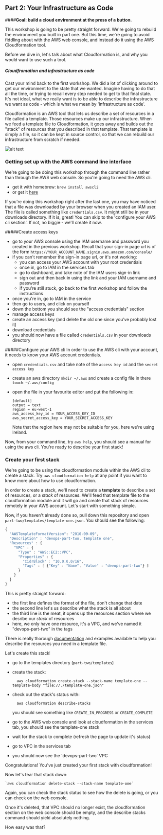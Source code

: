 ## Part 2: Your Infrastructure as Code

####**Goal: build a cloud environment at the press of a button.**

This workshop is going to be pretty straight forward. We're going to rebuild the environment you built in part one. But this time, we're going to avoid fiddling about with the AWS web console, and instead do it using the AWS Cloudformation tool.

Before we dive in, let's talk about what Cloudformation is, and why you would want to use such a tool.

##### Cloudfromation and infrastructure as code

Cast your mind back to the first workshop. We did a lot of clicking around to get our environment to the state that we wanted. Imagine having to do that all the time, or trying to recall every step needed to get to that final state. 
It's not ideal, what we really want is to be able to describe the infrastructure we want as code - which is what we mean by 'infrastructure as code'. 

Cloudformation is an AWS tool that lets us describe a set of resources in a file called a template. Those resources make up our infrastructure. When we feed a template file to Cloudformation, it goes away and builds out the "stack" of resources that you described in that template. That template is simply a file, so it can be kept in source control, so that we can rebuild our infrastructure from scratch if needed.

![alt text](https://github.com/kgxsz/DevOps-101/blob/master/part-two/img/goal.png "part-two-goal")

### Getting set up with the AWS command line interface

We're going to be doing this workshop through the command line rather than through the AWS web console. So you're going to need the AWS cli.

- get it with homebrew: `brew install awscli`
- or get it [here](https://aws.amazon.com/cli/)

If you're doing this workshop right after the last one, you may have noticed that a file was downloaded by your browser when you created an IAM user. The file is called something like `credentials.csv`. It might still be in your downloads directory. If it is, great! You can skip to the 'configure your AWS cli section'. If not, no biggie - we'll create it now.

#####Create access keys
- go to your AWS console using the IAM username and password you created in the previous workshop. Recall that your sign-in page url is of the form `https://YOUR_ACCOUNT_NAME.signin.aws.amazon.com/console/`
- if you can't remember the sign-in page url, or it's not working:
	- you can access your AWS account with your root credentials
	- once in, go to IAM in the services tab
	- go to dashboard, and take note of the IAM users sign-in link
	- sign out and then back in using the link and your IAM username and password
	- if you're still stuck, go back to the first workshop and follow the instructions
- once you're in, go to IAM in the service
- then go to users, and click on yourself
- down the bottom you should see the "access credentials" section
- manage access keys
- create an access key (and delete the old one since you've probably lost it)
- download credentials
- you should now have a file called `credentials.csv` in your downloads directory

#####Configure your AWS cli
In order to use the AWS cli with your account, it needs to know your AWS account credentials.

- open `credentials.csv` and take note of the `access key id` and the `secret access key`
- create an aws directory `mkdir ~/.aws` and create a config file in there `touch ~/.aws/config`
- open the file in your favourite editor and put the following in:

	```
	[default]
	output = text
	region = eu-west-1
	aws_access_key_id = YOUR_ACCESS_KEY_ID
	aws_secret_access_key = YOUR_SECRET_ACCESS_KEY
	```
	Note that the region here may not be suitable for you, here we're using Ireland.


Now, from your command line, try `aws help`, you should see a manual for using the aws cli.
You're ready to describe your first stack!

### Create your first stack
We're going to be using the cloudformation module within the AWS cli to create a stack. Try `aws cloudformation help` at any point if you want to know more about how to use cloudformation.

In order to create a stack, we'll need to create a **template** to describe a set of resources, or a *stack* of resources. We'll feed that template file to the cloudformation module and it will go and create that stack of resources remotely in your AWS account. Let's start with something simple.

Now, if you haven't already done so, pull down this repository and open `part-two/templates/template-one.json`. You should see the following:

```javascript
{
  "AWSTemplateFormatVersion": "2010-09-09",
  "Description" : "devops-part-two, template one",
  "Resources" : {
    "VPC" : {
      "Type" : "AWS::EC2::VPC",
      "Properties" : {
        "CidrBlock" : "10.0.0.0/16",
        "Tags" : [ {"Key" : "Name", "Value" : "devops-part-two"} ]
      }
    }
  }
}
```

This is pretty straight forward:

- the first line defines the format of the file, don't change that date
- the second line let's us describe what the stack is all about
- the third line is the meat, it opens up the resources section where we desribe our *stack* of resources
- here, we only have one resource, it's a VPC, and we've named it "devops-part-two" in the tags

There is really thorough [documentation](http://docs.aws.amazon.com/AWSCloudFormation/latest/UserGuide/aws-template-resource-type-ref.html) and examples available to help you describe the resources you need in a template file.

Let's create this stack!

- go to the templates directory (`part-two/templates`)
- create the stack: 

        aws cloudformation create-stack --stack-name template-one --template-body "file://./template-one.json"
- check out the stack's status with: 


        aws cloudformation describe-stacks 
  you should see something like `CREATE_IN_PROGRESS` or `CREATE_COMPLETE`
- go to the AWS web console and look at cloudformation in the services tab, you should see the template-one stack
- wait for the stack to complete (refresh the page to update it's status)
- go to VPC in the services tab
- you should now see the 'devops-part-two' VPC

Congratulations! You've just created your first stack with cloudformation!

Now let's tear that stack down: 
        
    `aws cloudformation delete-stack --stack-name template-one`
Again, you can check the stack status to see how the delete is going, or you can check on the web console.

Once it's deleted, that VPC should no longer exist, the cloudformation section on the web console should be empty, and the describe stacks command should yield absolutely nothing.


How easy was that?














